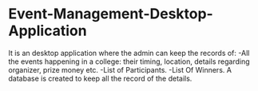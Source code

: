 # Event-Management-Desktop-Application
It is an desktop application where the admin can keep the records of:
-All the events happening in a college: their timing, location, details regarding organizer, prize money etc.
-List of Participants.
-List Of Winners.
A database is created to keep all the record of the details.
